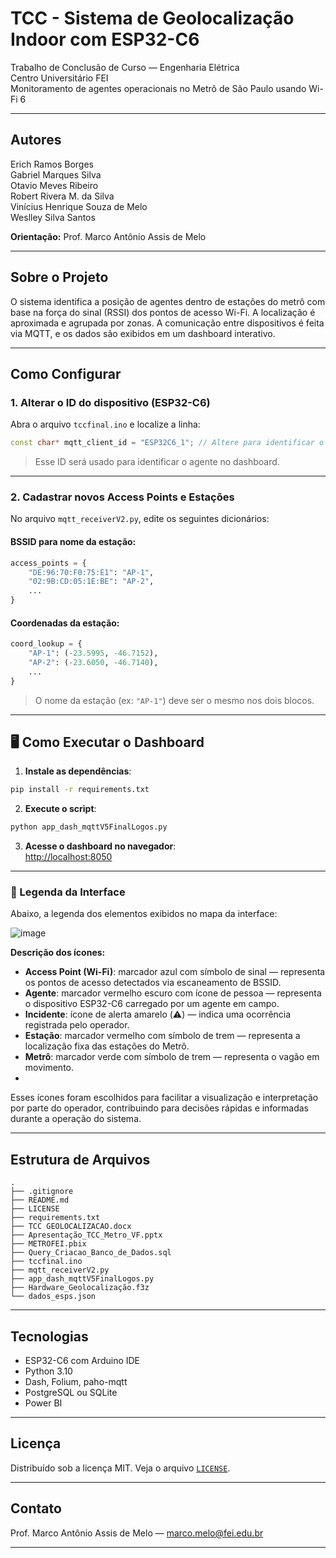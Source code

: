 # TCC - Sistema de Geolocalização Indoor com ESP32-C6

Trabalho de Conclusão de Curso — Engenharia Elétrica  
Centro Universitário FEI  
Monitoramento de agentes operacionais no Metrô de São Paulo usando Wi-Fi 6

---

## Autores

Erich Ramos Borges  
Gabriel Marques Silva  
Otavio Meves Ribeiro  
Robert Rivera M. da Silva  
Vinícius Henrique Souza de Melo  
Weslley Silva Santos  

**Orientação:** Prof. Marco Antônio Assis de Melo

---

## Sobre o Projeto

O sistema identifica a posição de agentes dentro de estações do metrô com base na força do sinal (RSSI) dos pontos de acesso Wi-Fi. A localização é aproximada e agrupada por zonas. A comunicação entre dispositivos é feita via MQTT, e os dados são exibidos em um dashboard interativo.

---

## Como Configurar

### 1. Alterar o ID do dispositivo (ESP32-C6)

Abra o arquivo `tccfinal.ino` e localize a linha:

```cpp
const char* mqtt_client_id = "ESP32C6_1"; // Altere para identificar o dispositivo
```


> Esse ID será usado para identificar o agente no dashboard.

---

### 2. Cadastrar novos Access Points e Estações

No arquivo `mqtt_receiverV2.py`, edite os seguintes dicionários:

#### BSSID para nome da estação:

```python
access_points = {
    "DE:96:70:F0:75:E1": "AP-1",
    "02:9B:CD:05:1E:BE": "AP-2",
    ...
}
```

#### Coordenadas da estação:

```python
coord_lookup = {
    "AP-1": (-23.5995, -46.7152),
    "AP-2": (-23.6050, -46.7140),
    ...
}
```

> O nome da estação (ex: `"AP-1"`) deve ser o mesmo nos dois blocos.

---

## 🖥️ Como Executar o Dashboard

1. **Instale as dependências**:

```bash
pip install -r requirements.txt
```

2. **Execute o script**:

```bash
python app_dash_mqttV5FinalLogos.py
```

3. **Acesse o dashboard no navegador**:  
[http://localhost:8050](http://localhost:8050)

---

### 📌 Legenda da Interface

Abaixo, a legenda dos elementos exibidos no mapa da interface:

![image](https://github.com/user-attachments/assets/73997dca-daf9-4b51-ba8c-2ed991d36df3)

**Descrição dos ícones:**
- **Access Point (Wi-Fi)**: marcador azul com símbolo de sinal — representa os pontos de acesso detectados via escaneamento de BSSID.
- **Agente**: marcador vermelho escuro com ícone de pessoa — representa o dispositivo ESP32-C6 carregado por um agente em campo.
- **Incidente**: ícone de alerta amarelo (⚠️) — indica uma ocorrência registrada pelo operador.
- **Estação**: marcador vermelho com símbolo de trem — representa a localização fixa das estações do Metrô.
- **Metrô**: marcador verde com símbolo de trem — representa o vagão em movimento.
- 
Esses ícones foram escolhidos para facilitar a visualização e interpretação por parte do operador, contribuindo para decisões rápidas e informadas durante a operação do sistema.

---

## Estrutura de Arquivos

```
.
├── .gitignore
├── README.md
├── LICENSE
├── requirements.txt
├── TCC GEOLOCALIZACAO.docx
├── Apresentação_TCC_Metro_VF.pptx
├── METROFEI.pbix
├── Query_Criacao_Banco_de_Dados.sql
├── tccfinal.ino
├── mqtt_receiverV2.py
├── app_dash_mqttV5FinalLogos.py
├── Hardware_Geolocalização.f3z
└── dados_esps.json
```

---

## Tecnologias

- ESP32-C6 com Arduino IDE
- Python 3.10
- Dash, Folium, paho-mqtt
- PostgreSQL ou SQLite
- Power BI

---

## Licença

Distribuído sob a licença MIT. Veja o arquivo [`LICENSE`](LICENSE).

---

## Contato

Prof. Marco Antônio Assis de Melo — marco.melo@fei.edu.br

---
